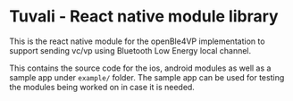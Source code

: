# Tuvali - React native module library
This is the react native module for the openBle4VP implementation to support sending vc/vp using Bluetooth Low Energy local channel. 

This contains the source code for the ios, android modules as well as a sample app under `example/` folder. The sample app can be used for testing the modules being worked on in case it is needed.
